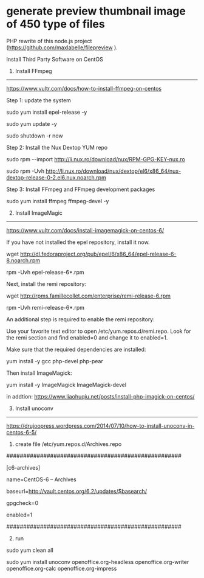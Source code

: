 # generate preview thumbnail image of 450 type of files

PHP rewrite of this node.js project (https://github.com/maxlabelle/filepreview ).


Install Third Party Software on CentOS


1. Install FFmpeg
-----------------------------------------------------------
https://www.vultr.com/docs/how-to-install-ffmpeg-on-centos

Step 1: update the system

sudo yum install epel-release -y

sudo yum update -y

sudo shutdown -r now

Step 2: Install the Nux Dextop YUM repo

sudo rpm --import http://li.nux.ro/download/nux/RPM-GPG-KEY-nux.ro

sudo rpm -Uvh http://li.nux.ro/download/nux/dextop/el6/x86_64/nux-dextop-release-0-2.el6.nux.noarch.rpm

Step 3: Install FFmpeg and FFmpeg development packages

sudo yum install ffmpeg ffmpeg-devel -y

2. Install ImageMagic
-----------------------------------------------------------
https://www.vultr.com/docs/install-imagemagick-on-centos-6/

If you have not installed the epel repository, install it now.

wget http://dl.fedoraproject.org/pub/epel/6/x86_64/epel-release-6-8.noarch.rpm

rpm -Uvh epel-release-6*.rpm

Next, install the remi repository:

wget http://rpms.famillecollet.com/enterprise/remi-release-6.rpm

rpm -Uvh remi-release-6*.rpm

An additional step is required to enable the remi repository:

Use your favorite text editor to open /etc/yum.repos.d/remi.repo. Look for the remi section and find enabled=0 and change it to enabled=1.

Make sure that the required dependencies are installed:

yum install -y gcc php-devel php-pear

Then install ImageMagick:

yum install -y ImageMagick ImageMagick-devel

in addtion: https://www.liaohuqiu.net/posts/install-php-imagick-on-centos/


3. Install  unoconv
-----------------------------------------------------------
https://drujoopress.wordpress.com/2014/07/10/how-to-install-unoconv-in-centos-6-5/

1. create file  /etc/yum.repos.d/Archives.repo

####################################################

[c6-archives]

name=CentOS-6 – Archives

baseurl=http://vault.centos.org/6.2/updates/$basearch/

gpgcheck=0

enabled=1

####################################################

2. run

sudo yum clean all

sudo yum install unoconv openoffice.org-headless openoffice.org-writer openoffice.org-calc openoffice.org-impress
